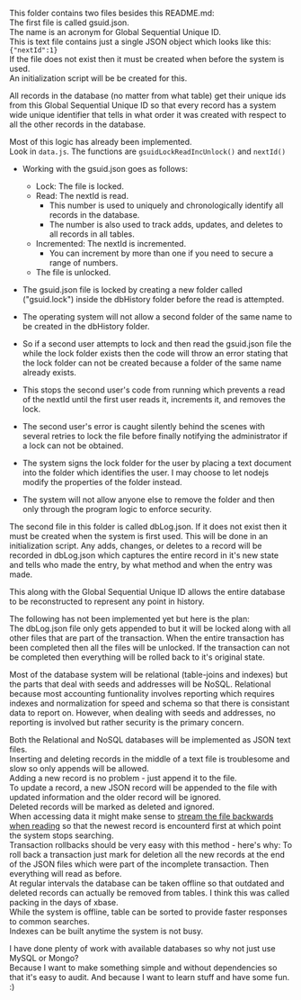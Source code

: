 This folder contains two files besides this README.md:  
The first file is called gsuid.json.  
The name is an acronym for Global Sequential Unique ID.  
This is text file contains just a single JSON object which looks like this: `{"nextId":1}`  
If the file does not exist then it must be created when before the system is used.  
An initialization script will be be created for this.  

All records in the database (no matter from what table) get their unique ids from this Global Sequential Unique ID so that every record has a system wide unique identifier that tells in what order it was created with respect to all the other records in the database.  

Most of this logic has already been implemented.  
Look in `data.js`. The functions are `gsuidLockReadIncUnlock()` and `nextId()`  

* Working with the gsuid.json goes as follows:  
  * Lock: The file is locked.  
  * Read: The nextId is read.  
    * This number is used to uniquely and chronologically identify all records in the database.  
    * The number is also used to track adds, updates, and deletes to all records in all tables.  
  * Incremented: The nextId is incremented.  
    * You can increment by more than one if you need to secure a range of numbers.  
  * The file is unlocked.  

* The gsuid.json file is locked by creating a new folder called ("gsuid.lock") inside the dbHistory folder before the read is attempted.  
* The operating system will not allow a second folder of the same name to be created in the dbHistory folder.  
* So if a second user attempts to lock and then read the gsuid.json file the while the lock folder exists then the code will throw an error stating that the lock folder can not be created because a folder of the same name already exists.  
* This stops the second user's code from running which prevents a read of the nextId until the first user reads it, increments it, and removes the lock.  
* The second user's error is caught silently behind the scenes with several retries to lock the file before finally notifying the administrator if a lock can not be obtained.  
* The system signs the lock folder for the user by placing a text document into the folder which identifies the user. I may choose to let nodejs modify the properties of the folder instead.  
* The system will not allow anyone else to remove the folder and then only through the program logic to enforce security.  

The second file in this folder is called dbLog.json. If it does not exist then it must be created when the system is first used. This will be done in an initialization script. Any adds, changes, or deletes to a record will be recorded in dbLog.json which captures the entire record in it's new state and tells who made the entry, by what method and when the entry was made.  

This along with the Global Sequential Unique ID allows the entire database to be reconstructed to represent any point in history.  

The following has not been implemented yet but here is the plan:  
The dbLog.json file only gets appended to but it will be locked along with all other files that are part of the transaction. When the entire transaction has been completed then all the files will be unlocked. If the transaction can not be completed then everything will be rolled back to it's original state.  

Most of the database system will be relational (table-joins and indexes) but the parts that deal with seeds and addresses will be NoSQL. Relational because most accounting funtionality involves reporting which requires indexes and normalization for speed and schema so that there is consistant data to report on. However, when dealing with seeds and addresses, no reporting is involved but rather security is the primary concern.  

Both the Relational and NoSQL databases will be implemented as JSON text files.  
Inserting and deleting records in the middle of a text file is troublesome and slow so only appends will be allowed.  
Adding a new record is no problem - just append it to the file.  
To update a record, a new JSON record will be appended to the file with updated information and the older record will be ignored.  
Deleted records will be marked as deleted and ignored.  
When accessing data it might make sense to [stream the file backwards when reading](https://github.com/dominictarr/fs-reverse) so that the newest record is encounterd first at which point the system stops searching.  
Transaction rollbacks should be very easy with this method - here's why: To roll back a transaction just mark for deletion all the new records at the end of the JSON files which were part of the incomplete transaction. Then everything will read as before.  
At regular intervals the database can be taken offline so that outdated and deleted records can actually be removed from tables. 
I think this was called packing in the days of xbase.  
While the system is offline, table can be sorted to provide faster responses to common searches.  
Indexes can be built anytime the system is not busy.  

I have done plenty of work with available databases so why not just use MySQL or Mongo?  
Because I want to make something simple and without dependencies so that it's easy to audit.
And because I want to learn stuff and have some fun.
:)










 

 
